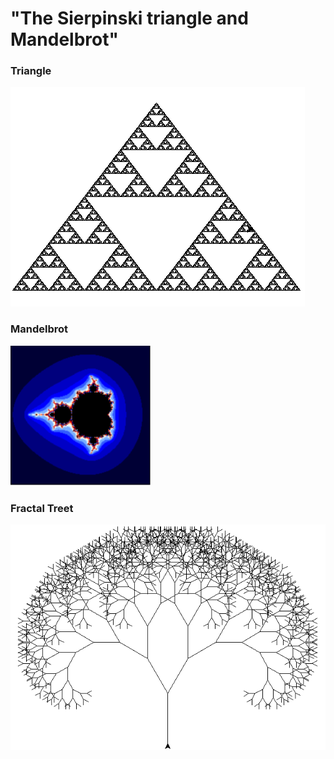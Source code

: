 # "The Sierpinski triangle and Mandelbrot"
<h3>Triangle</h3>
<img src="img/Sierpinsk.PNG">
<h3>Mandelbrot</h3>
<img src="img/mandel.PNG">
<h3>Fractal Treet</h3>
<img src="img/tree.PNG">
